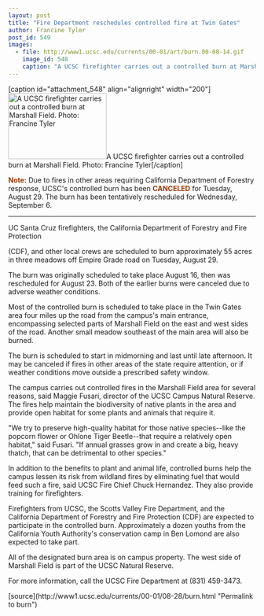 ```yaml
---
layout: post
title: "Fire Department reschedules controlled fire at Twin Gates"
author: Francine Tyler
post_id: 549
images:
  - file: http://www1.ucsc.edu/currents/00-01/art/burn.00-08-14.gif
    image_id: 548
    caption: "A UCSC firefighter carries out a controlled burn at Marshall Field. Photo: Francine Tyler"
---
```


[caption id="attachment_548" align="alignright" width="200"]<a href="http://localhost/mysite/wp-content/uploads/2000/08/burn.00-08-14.gif"><img class="size-full wp-image-548" src="http://localhost/mysite/wp-content/uploads/2000/08/burn.00-08-14.gif" alt="A UCSC firefighter carries out a controlled burn at Marshall Field. Photo: Francine Tyler" width="200" height="134" /></a>A UCSC firefighter carries out a controlled burn at Marshall Field. Photo: Francine Tyler[/caption]
<p>
  <font color="#993300"><b>Note:</b></font> Due to fires in other areas requiring California Department of Forestry response, UCSC's controlled burn has been <font color="#993300"><b>CANCELED</b></font> for Tuesday, August 29. The burn has been tentatively rescheduled for Wednesday, September 6.
</p>
<hr>
<p>
  UC Santa Cruz firefighters, the California Department of Forestry and Fire Protection
</p>(CDF), and other local crews are scheduled to burn approximately 55 acres in three meadows off Empire Grade road on Tuesday, August 29.
<p>
  The burn was originally scheduled to take place August 16, then was rescheduled for August 23. Both of the earlier burns were canceled due to adverse weather conditions.
</p>
<p>
  Most of the controlled burn is scheduled to take place in the Twin Gates area four miles up the road from the campus's main entrance, encompassing selected parts of Marshall Field on the east and west sides of the road. Another small meadow southeast of the main area will also be burned.
</p>
<p>
  The burn is scheduled to start in midmorning and last until late afternoon. It may be canceled if fires in other areas of the state require attention, or if weather conditions move outside a prescribed safety window.
</p>
<p>
  The campus carries out controlled fires in the Marshall Field area for several reasons, said Maggie Fusari, director of the UCSC Campus Natural Reserve. The fires help maintain the biodiversity of native plants in the area and provide open habitat for some plants and animals that require it.
</p>
<p>
  "We try to preserve high-quality habitat for those native species--like the popcorn flower or Ohlone Tiger Beetle--that require a relatively open habitat," said Fusari. "If annual grasses grow in and create a big, heavy thatch, that can be detrimental to other species."
</p>
<p>
  In addition to the benefits to plant and animal life, controlled burns help the campus lessen its risk from wildland fires by eliminating fuel that would feed such a fire, said UCSC Fire Chief Chuck Hernandez. They also provide training for firefighters.
</p>
<p>
  Firefighters from UCSC, the Scotts Valley Fire Department, and the California Department of Forestry and Fire Protection (CDF) are expected to participate in the controlled burn. Approximately a dozen youths from the California Youth Authority's conservation camp in Ben Lomond are also expected to take part.
</p>
<p>
  All of the designated burn area is on campus property. The west side of Marshall Field is part of the UCSC Natural Reserve.
</p>
<p>
  For more information, call the UCSC Fire Department at (831) 459-3473.
</p>
<p>

</p>
[source](http://www1.ucsc.edu/currents/00-01/08-28/burn.html "Permalink to burn")
